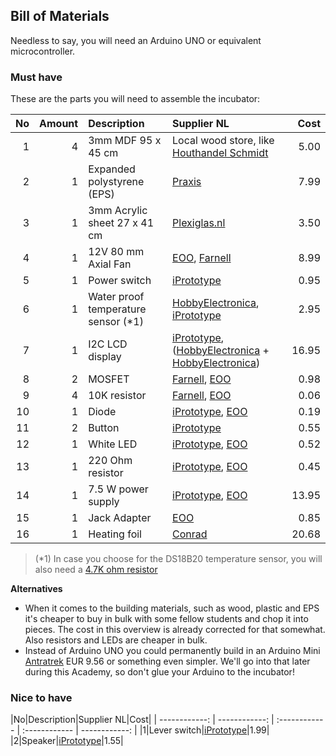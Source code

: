 ## Bill of Materials

Needless to say, you will need an Arduino UNO or equivalent microcontroller.

### Must have

These are the parts you will need to assemble the incubator:

|No|Amount|Description|Supplier NL|Cost|
| ------------: | ------------: | :------------ | :------------ | ------------: |
|1|4|3mm MDF 95 x 45 cm|Local wood store, like [Houthandel Schmidt](https://www.google.com/maps/dir/Waag+Society,+Nieuwmarkt,+Amsterdam,+Netherlands/Houthandel+Schmidt,+Oudezijds+Achterburgwal+53,+1012+DB+Amsterdam,+Netherlands/@52.3732195,4.8971869,17z/data=!3m1!4b1!4m13!4m12!1m5!1m1!1s0x47c609b93deae857:0xa3c3b57e66c44946!2m2!1d4.900298!2d52.372807!1m5!1m1!1s0x47c609b901ad7703:0x6d511a1e0f5be9c2!2m2!1d4.89915!2d52.373417)|5.00|
|2|1|Expanded polystyrene (EPS)|[Praxis](https://www.praxis.nl/bouwmaterialen/isolatie/isolatie/isolatieplaat-eps-60-100-x-50-x-5cm-5-stuks/5322572)|7.99|
|3|1|3mm Acrylic sheet 27 x 41 cm|[Plexiglas.nl](http://www.plexiglas.nl/)|3.50|
|4|1|12V 80 mm Axial Fan|[EOO](http://www.eoo-bv.nl/index.php?_a=viewProd&productId=13244), [Farnell](http://nl.farnell.com/bisonic/sp802512l-03/fan-80x25mm-12vdc/dp/1832326)|8.99|
|5|1|Power switch|[iPrototype](https://iprototype.nl/products/components/buttons-switches/rocker-switch-large)|0.95|
|6|1|Water proof temperature sensor (*1)|[HobbyElectronica](http://www.hobbyelectronica.nl/product/ds18b20-waterdicht/), [iPrototype](https://iprototype.nl/products/components/sensors/waterproof-tmp-sensor-10k)|2.95|
|7|1|I2C LCD display|[iPrototype](https://iprototype.nl/products/components/led-lcd/lcd16x2-I2C-BL), ([HobbyElectronica](http://www.hobbyelectronica.nl/product/hd44780-16x2-karakters-lcd-display-module-blauw-backlight/) + [HobbyElectronica](http://www.hobbyelectronica.nl/product/i2c-lcd-interface-voor-16x2-en-20x4-displays/))|16.95|
|8|2|MOSFET|[Farnell](http://nl.farnell.com/stmicroelectronics/stp36nf06l/mosfet-n-logic-to-220/dp/9935614?CMP=i-bf9f-00001000), [EOO](http://www.eoo-bv.nl/index.php?_a=viewProd&productId=1279)|0.98|
|9|4|10K resistor|[Farnell](http://nl.farnell.com/te-connectivity/cfr16j10k/resistor-carbon-10k-0-25w-5/dp/2329474), [EOO](http://www.eoo-bv.nl/index.php?_a=viewProd&productId=7016)|0.06|
|10|1|Diode|[iPrototype](https://iprototype.nl/products/components/overige/diode), [EOO](http://www.eoo-bv.nl/index.php?_a=viewProd&productId=10717)|0.19|
|11|2|Button|[iPrototype](https://iprototype.nl/products/components/buttons-switches/momentary-push-button)|0.55|
|12|1|White LED|[iPrototype](https://iprototype.nl/products/components/led-lcd/ledwit), [EOO](http://www.eoo-bv.nl/index.php?_a=viewProd&productId=9088)|0.52|
|13|1|220 Ohm resistor|[iPrototype](https://iprototype.nl/products/components/resistors/220R), [EOO](http://www.eoo-bv.nl/index.php?_a=viewProd&productId=7085)|0.45|
|14|1|7.5 W power supply|[iPrototype](https://iprototype.nl/products/accessoires/power/adapter), [EOO](http://www.eoo-bv.nl/index.php?_a=viewProd&productId=11642)|13.95|
|15|1|Jack Adapter|[EOO](http://www.eoo-bv.nl/index.php?_a=viewProd&productId=14342)|0.85|
|16|1|Heating foil|[Conrad](https://www.conrad.nl/nl/thermo-verwarmingsfolie-zelfklevend-12-vdc-12-vac-22-w-veiligheidstype-ipx4-90-mm-1216623.html)|20.68|

> (*1) In case you choose for the DS18B20 temperature sensor, you will also need a [4.7K ohm resistor](https://www.iprototype.nl/products/components/resistors/4K7) 

**Alternatives**

* When it comes to the building materials, such as wood, plastic and EPS it's cheaper to buy in bulk with some fellow students and chop it into pieces. The cost in this overview is already corrected for that somewhat. Also resistors and LEDs are cheaper in bulk.
* Instead of Arduino UNO you could permanently build in an Arduino Mini [Antratrek](http://www.antratek.nl/arduino-pro-mini-328-5v-16mhz) EUR 9.56 or something even simpler. We'll go into that later during this Academy, so don't glue your Arduino to the incubator!

### Nice to have

|No|Description|Supplier NL|Cost|
| ------------: | ------------: | :------------ | :------------ | ------------: |
|1|Lever switch|[iPrototype](https://iprototype.nl/products/components/buttons-switches/micro-switch-right-lever)|1.99|
|2|Speaker|[iPrototype](https://iprototype.nl/products/components/overige/piezo)|1.55|
